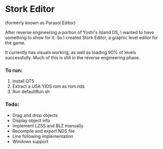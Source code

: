 # Stork Editor
(formerly known as Parasol Editor)

After reverse engineering a portion of Yoshi's Island DS, I wanted to have something to show for it. So I created Stork Editor, a graphic level editor for the game.

It currently has visuals working, as well as loading 90% of levels successfully. Much of this is still in the reverse engineering phase.

### To run:
1. Install QT5
2. Extract a USA YIDS rom as rom.nds
3. Run defaultRun.sh

### Todo:
- Drag and drop objects
- Display object info
- Implement LZSS and BLZ manually
- Recompile and export NDS file
- Line following implementation
- Windows support